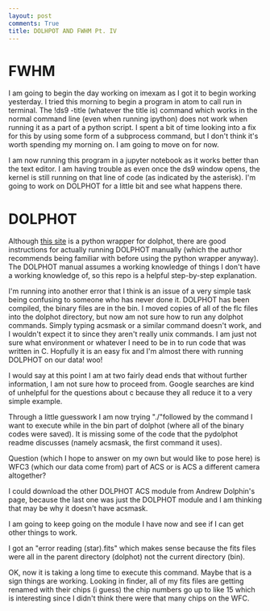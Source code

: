 ```yaml
---
layout: post
comments: True
title: DOLHPOT AND FWHM Pt. IV
---
```


# FWHM

I am going to begin the day working on imexam as I got it to begin working yesterday. I tried this morning to begin a program in atom to call run in terminal. The !ds9 -title (whatever the title is) command which works in the normal command line (even when running ipython) does not work when running it as a part of a python script. I spent a bit of time looking into a fix for this by using some form of a subprocess command, but I don't think it's worth spending my morning on. I am going to move on for now.

I am now running this program in a jupyter notebook as it works better than the text editor. I am having trouble as even once the ds9 window opens, the kernel is still running on that line of code (as indicated by the asterisk). I'm going to work on DOLPHOT for a little bit and see what happens there.


# DOLPHOT

Although [this site](https://github.com/dweisz/pydolphot) is a python wrapper for dolphot, there are good instructions for actually running DOLPHOT manually (which the author recommends being familiar with before using the python wrapper anyway). The DOLPHOT manual assumes a working knowledge of things I don't have a working knowledge of, so this repo is a helpful step-by-step explanation.

I'm running into another error that I think is an issue of a very simple task being confusing to someone who has never done it. DOLPHOT has been compiled, the binary files are in the bin. I moved copies of all of the flc files into the dolphot directory, but now am not sure how to run any dolphot commands. Simply typing acsmask or a similar command doesn't work, and I wouldn't expect it to since they aren't really unix commands. I am just not sure what environment or whatever I need to be in to run code that was written in C. Hopfully it is an easy fix and I'm almost there with running DOLPHOT on our data! woo!

I would say at this point I am at two fairly dead ends that without further information, I am not sure how to proceed from. Google searches are kind of unhelpful for the questions about c because they all reduce it to a very simple example.

Through a little guesswork I am now trying "./"followed by the command I want to execute while in the bin part of dolphot (where all of the binary codes were saved). It is missing some of the code that the pydolphot readme discusses (namely acsmask, the first command it uses).

Question (which I hope to answer on my own but would like to pose here) is WFC3 (which our data come from) part of ACS or is ACS a different camera altogether?

I could download the other DOLPHOT ACS module from Andrew Dolphin's page, because the last one was just the DOLPHOT module and I am thinking that may be why it doesn't have acsmask.

I am going to keep going on the module I have now and see if I can get other things to work.

I got an "error reading (star).fits" which makes sense because the fits files were all in the parent directory (dolphot) not the current directory (bin).

OK, now it is taking a long time to execute this command. Maybe that is a sign things are working. Looking in finder, all of my fits files are getting renamed with their chips (i guess) the chip numbers go up to like 15 which is interesting since I didn't think there were that many chips on the WFC.

